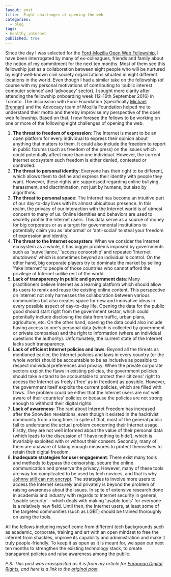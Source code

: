 ```yaml
---
layout: post
title:  Eight challenges of opening the web
categories: 
  - blog
tags:
- healthy_internet
published: true
---
```


Since the day I was selected for the [Ford-Mozilla Open Web Fellowship][owf], I have been interrogated by many of ex-colleagues, friends and family about the notion of my commitment for the next ten months. Most of them see this fellowship just as a collaboration between eight people who will be nurtured by eight well-known civil society organizations situated in eight different locations in the world. Even though I had a similar take on the fellowship (of course with my personal motivations of contributing to ‘public interest computer science‘ and ‘advocacy’ sector), I sought more clarity after attending the fellowship onboarding week (12-16th September 2016) in Toronto. The discussion with Ford-Foundation (specifically [Michael Brennan][mike_website]) and the Advocacy team of Mozilla Foundation helped me to understand their motto and thereby  improvise my perspective of the open web fellowship. Based on that, I now foresee the fellows to be working on one or more of the following eight challenges of opening the web.

1. **The threat to freedom of expression**: The Internet is meant to be an open platform for every individual to express their opinion about anything that matters to them. It could also include the freedom to report in public forums (such as freedom of the press) on the issues which could potentially affect more than one individual. However, the current Internet ecosystem such freedom is either denied, contested or controlled.
2. **The threat to personal identity**: Everyone has their right to be different, which allows them to define and express their identity with people they want. However, these rights are suppressed regarding online bullying, harassment, and discrimination, not just by humans, but also by algorithms.
3. **The threat to personal space**: The Internet has become an intuitive part of our day-to-day lives with its almost ubiquitous presence. In this realm, the privacy of our interaction with the Internet world is of utmost concern to many of us. Online identities and behaviors are used to secretly profile the Internet users. This data serve as a source of money for big corporates or as a target for governmental institutions to potentially claim you as 'abnormal' or 'anti-social' to steal your freedom of expression and identity.
4. **The threat to the Internet ecosystem**: When we consider the Internet ecosystem as a whole, it has bigger problems imposed by governments such as 'surveillance,' 'access censorship' and repeated 'Internet shutdowns' which is sometimes beyond an individual's control. On the other hand, big corporate players try to dominate the market by selling 'fake Internet' to people of those countries who cannot afford the privilege of Internet unlike rest of the world.
5. **Lack of transparency in public and government data**: Many practitioners believe Internet as a learning platform which should allow its users to remix and reuse the existing online content. This perspective on Internet not only harnesses the collaboration between various communities but also creates space for new and innovative ideas in every possible aspect of day-to-day life. Opening the data for the public good should start right from the government sector, which could potentially include disclosing the data from traffic, urban plans, agriculture, etc. On the other hand, opening the data could also include having access to one's personal data (which is collected by government or private companies) and the right to information (where an individual questions the authority). Unfortunately, the current state of the Internet lacks such transparency.
6. **Lack of efficient Internet policies and laws**: Beyond all the threats as mentioned earlier, the Internet policies and laws in every country (or the whole world) should be accountable to be as inclusive as possible to respect individual preferences and privacy. When the private corporate sectors exploit the flaws in existing policies, the government policies should take a stand to be accountable to protect their citizens' right to access the Internet as freely ('free' as in freedom) as possible. However, the government itself exploits the current policies, which are filled with flaws. The problem could be either that the Internet users are not well aware of their countries' policies or because the policies are not strong enough to withhold their digital rights.
7. **Lack of awareness**: The rant about Internet Freedom has increased after the Snowden revelations, even though it existed in the hacktivist community from a long time. In spite of that, most of the general public fail to understand the actual problem concerning their Internet usage. Firstly, they are not well informed about the value of their personal data (which leads to the discussion of ‘I have nothing to hide’), which is invariably exploited with or without their consent. Secondly, many of them are unaware of taking enough measures to protect themselves to retain their digital freedom.
8. **Inadequate strategies for user engagement**: There exist many tools and methods to bypass the censorship, secure the online communication and preserve the privacy. However, many of these tools are way too complicated to be used by tech novices, and that is why [Johnny still can not encrypt][johny_cant_encrypt]. The strategies to involve more users to access the Internet securely and privately is beyond the problem of raising awareness about the issues. In spite of extensive research done in academia and industry with regards to Internet security in general, 'usable security' - which deals with making 'usable tools' for everyone is a relatively new field. Until then, the Internet users, at least some of the targeted communities (such as LGBT) should be trained thoroughly on using the tools.

All the fellows including myself come from different tech backgrounds such as academic, corporate, training and art with an open mindset to free the internet from shackles, improve its capability and administration and make it truly people-friendly. To keep it as open as it is meant for, we span our next ten months to strengthen the existing technology stack,  to create transparent policies and raise awareness among the public. 

*P.S: This post was crossposted as it is from my article for [European Digital Rights](https://edri.org/), and here is a link to the [original post](https://edri.org/eight-challenges-opening-the-web/).* 

[owf]: https://advocacy.mozilla.org/en-US/open-web-fellows/overview
[mike_website]: http://www.mbrennan.net/
[johny_cant_encrypt]: https://people.eecs.berkeley.edu/~tygar/papers/Why_Johnny_Cant_Encrypt/OReilly.pdf